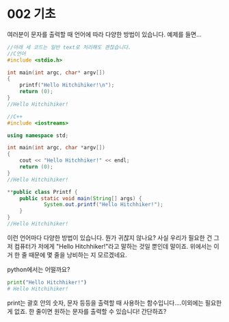 # 002 기초

여러분이 문자를 출력할 때 언어에 따라 다양한 방법이 있습니다. 예제를 들면...

```c
//아래 세 코드는 일반 text로 처리해도 괜찮습니다.
//C언어
#include <stdio.h>

int main(int argc, char* argv[])
{
	printf("Hello Hitchihiker!\n");
	return (0);
}
//Hello Hitchihiker!
```

```cpp
//C++
#include <iostreams>

using namespace std;

int main(int argc, char *argv[])
{
	cout << "Hello Hitchhiker!" << endl;
	return (0);
}
//Hello Hitchihiker!
```

```java
**public class Printf {
    public static void main(String[] args) {
			System.out.printf("Hello Hitchhiker!");
    }
}
//Hello Hitchihiker!
```

이런 언어마다 다양한 방법이 있습니다. 뭔가 귀찮지 않나요? 사실 우리가 필요한 건 그저 컴퓨터가 저에게 "Hello Hitchhiker!"라고 말하는 것일 뿐인데 말이죠. 위에서는 이거 한 줄 때문에 몇 줄을 낭비하는 지 모르겠네요.

python에서는 어떨까요?

```python
print("Hello Hitchhiker!")
# Hello Hitchihiker!
```

print는 괄호 안의 숫자, 문자 등등을 출력할 때 사용하는 함수입니다....이외에는 필요한 게 없죠. 한 줄이면 원하는 문자를 출력할 수 있습니다! 간단하죠?
